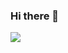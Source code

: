 ### Hi there 👋
<img src="https://img.shields.io/badge/HTML-E34F26?style=flat-square&logo=HTML5&logoColor=white"/></a>




<!--
**devjy1550/devjy1550** is a ✨ _special_ ✨ repository because its `README.md` (this file) appears on your GitHub profile.

Here are some ideas to get you started:

- 🔭 I’m currently working on ...
- 🌱 I’m currently learning ...
- 👯 I’m looking to collaborate on ...
- 🤔 I’m looking for help with ...
- 💬 Ask me about ...
- 📫 How to reach me: ...
- 😄 Pronouns: ...
- ⚡ Fun fact: ...
-->
